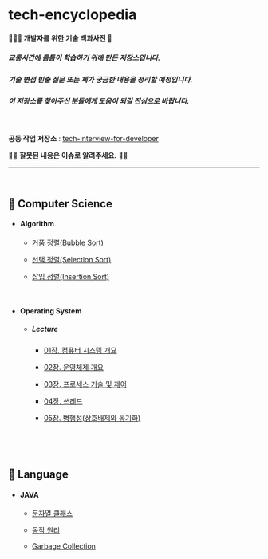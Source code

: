 # tech-encyclopedia

####  👨🏼‍💻 개발자를 위한 기술 백과사전 📖

##### 교통시간에 틈틈이 학습하기 위해 만든 저장소입니다.<br>

##### 기술 면접 빈출 질문 또는 제가 궁금한 내용을 정리할 예정입니다.<br>

##### 이 저장소를 찾아주신 분들에게 도움이 되길 진심으로 바랍니다.<br>

<br>

**공동 작업 저장소** : [tech-interview-for-developer](https://github.com/kim6394/tech-interview-for-developer)

🕵️‍♂️ **잘못된 내용은 이슈로 알려주세요.** 🙇‍♂️

---

<br>

## 🎈 Computer Science

- #### Algorithm

  -  [거품 정렬(Bubble Sort)](https://github.com/GimunLee/tech-encyclopedia/blob/master/Computer%20Science/Algorithm/Bubble%20Sort.md#bubble-sort)

  - [선택 정렬(Selection Sort)](https://github.com/GimunLee/tech-encyclopedia/blob/master/Computer%20Science/Algorithm/Selection%20Sort.md#selection-sort) 

  - [삽입 정렬(Insertion Sort)](https://github.com/GimunLee/tech-encyclopedia/blob/master/Computer%20Science/Algorithm/Insertion%20Sort.md#insertion-sort)

    <br>

- #### Operating System

  - ##### Lecture

    -  [01장. 컴퓨터 시스템 개요](https://github.com/GimunLee/tech-encyclopedia/blob/master/Computer%20Science/Operating%20System/Lecture/01%EC%9E%A5.%20%EC%BB%B4%ED%93%A8%ED%84%B0%20%EC%8B%9C%EC%8A%A4%ED%85%9C%20%EA%B0%9C%EC%9A%94.md#01%EC%9E%A5-%EC%BB%B4%ED%93%A8%ED%84%B0-%EC%8B%9C%EC%8A%A4%ED%85%9C-%EA%B0%9C%EC%9A%94)

    -  [02장. 운영체제 개요](https://github.com/GimunLee/tech-encyclopedia/blob/master/Computer%20Science/Operating%20System/Lecture/02%EC%9E%A5.%20%EC%9A%B4%EC%98%81%EC%B2%B4%EC%A0%9C%20%EA%B0%9C%EC%9A%94.md#02%EC%9E%A5-%EC%9A%B4%EC%98%81%EC%B2%B4%EC%A0%9C-%EA%B0%9C%EC%9A%94)

    -  [03장. 프로세스 기술 및 제어](https://github.com/GimunLee/tech-encyclopedia/blob/master/Computer%20Science/Operating%20System/Lecture/03%EC%9E%A5.%20%ED%94%84%EB%A1%9C%EC%84%B8%EC%8A%A4%20%EA%B8%B0%EC%88%A0%20%EB%B0%8F%20%EC%A0%9C%EC%96%B4.md#03%EC%9E%A5-%ED%94%84%EB%A1%9C%EC%84%B8%EC%8A%A4-%EA%B8%B0%EC%88%A0-%EB%B0%8F-%EC%A0%9C%EC%96%B4) 

    -  [04장. 쓰레드](https://github.com/GimunLee/tech-encyclopedia/blob/master/Computer%20Science/Operating%20System/Lecture/04%EC%9E%A5.%20%EC%93%B0%EB%A0%88%EB%93%9C.md#04%EC%9E%A5-%EC%93%B0%EB%A0%88%EB%93%9C) 

    -  [05장. 병행성(상호배제와 동기화)](https://github.com/GimunLee/tech-encyclopedia/blob/master/Computer%20Science/Operating%20System/Lecture/05%EC%9E%A5.%20%EB%B3%91%ED%96%89%EC%84%B1(%EC%83%81%ED%98%B8%EB%B0%B0%EC%A0%9C%EC%99%80%20%EB%8F%99%EA%B8%B0%ED%99%94).md#05%EC%9E%A5-%EB%B3%91%ED%96%89%EC%84%B1%EC%83%81%ED%98%B8%EB%B0%B0%EC%A0%9C%EC%99%80-%EB%8F%99%EA%B8%B0%ED%99%94)

      <br>

<br>

## 🎈 Language

- #### JAVA

  - [문자열 클래스](https://github.com/GimunLee/tech-encyclopedia/blob/master/Language/JAVA/%5BJAVA%5D%20%EB%AC%B8%EC%9E%90%EC%97%B4%20%ED%81%B4%EB%9E%98%EC%8A%A4.md#java-%EB%AC%B8%EC%9E%90%EC%97%B4-%ED%81%B4%EB%9E%98%EC%8A%A4) 

  - [동작 원리](https://github.com/GimunLee/tech-encyclopedia/blob/master/Language/JAVA/%5BJAVA%5D%20%EB%8F%99%EC%9E%91%20%EC%9B%90%EB%A6%AC.md#java-%EB%8F%99%EC%9E%91-%EC%9B%90%EB%A6%AC) 

  - [Garbage Collection](https://github.com/GimunLee/tech-encyclopedia/blob/master/Language/JAVA/%5BJAVA%5D%20Garbage%20Collection.md#java-garbage-collection) 

    <br>

<br>

